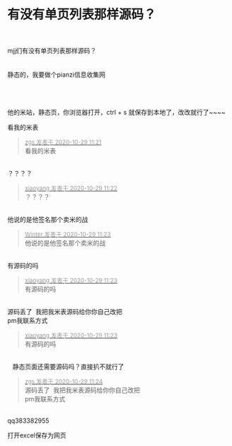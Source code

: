 # 有没有单页列表那样源码？


<br />
<br />
mjj们有没有单页列表那样源码？<br />
<br />
<br />
静态的，我要做个pianzi信息收集网<br />
<br />
<br />
<br />
<img src="static/image/smiley/yct/022.gif" smilieid="42" border="0" alt="" /> 

他的米站，静态页，你浏览器打开，ctrl + s 就保存到本地了，改改就行了~~~~<img src="static/image/smiley/default/lol.gif" smilieid="12" border="0" alt="" />

看我的米表

<div class="quote"><blockquote><font size="2"><a href="https://www.hostloc.com/forum.php?mod=redirect&amp;goto=findpost&amp;pid=9368332&amp;ptid=759737" target="_blank"><font color="#999999">zgs 发表于 2020-10-29 11:21</font></a></font><br />
看我的米表</blockquote></div><br />
？？？？

<div class="quote"><blockquote><font size="2"><a href="https://www.hostloc.com/forum.php?mod=redirect&amp;goto=findpost&amp;pid=9368349&amp;ptid=759737" target="_blank"><font color="#999999">xiaoyang 发表于 2020-10-29 11:22</font></a></font><br />
？？？？</blockquote></div><br />
他说的是他签名那个卖米的战

<div class="quote"><blockquote><font size="2"><a href="https://www.hostloc.com/forum.php?mod=redirect&amp;goto=findpost&amp;pid=9368355&amp;ptid=759737" target="_blank"><font color="#999999">Winter 发表于 2020-10-29 11:23</font></a></font><br />
他说的是他签名那个卖米的战</blockquote></div><br />
有源码的吗<img src="static/image/smiley/yct/022.gif" smilieid="42" border="0" alt="" />

<div class="quote"><blockquote><font size="2"><a href="https://www.hostloc.com/forum.php?mod=redirect&amp;goto=findpost&amp;pid=9368362&amp;ptid=759737" target="_blank"><font color="#999999">xiaoyang 发表于 2020-10-29 11:23</font></a></font><br />
有源码的吗</blockquote></div><br />
源码丢了&nbsp;&nbsp;我把我米表源码给你你自己改把<br />
pm我联系方式

<div class="quote"><blockquote><font size="2"><a href="https://www.hostloc.com/forum.php?mod=redirect&amp;goto=findpost&amp;pid=9368362&amp;ptid=759737" target="_blank"><font color="#999999">xiaoyang 发表于 2020-10-29 11:23</font></a></font><br />
有源码的吗</blockquote></div><br />
<img src="static/image/smiley/yct/022.gif" smilieid="42" border="0" alt="" />&nbsp; &nbsp;静态页面还需要源码吗？直接扒不就行了

<div class="quote"><blockquote><font size="2"><a href="https://www.hostloc.com/forum.php?mod=redirect&amp;goto=findpost&amp;pid=9368367&amp;ptid=759737" target="_blank"><font color="#999999">zgs 发表于 2020-10-29 11:24</font></a></font><br />
源码丢了&nbsp;&nbsp;我把我米表源码给你你自己改把<br />
pm我联系方式</blockquote></div><br />
qq383382955

打开excel保存为网页
